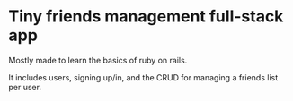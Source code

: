 # Tiny friends management full-stack app
Mostly made to learn the basics of ruby on rails.

It includes users, signing up/in, and the CRUD for managing a friends list per user.
